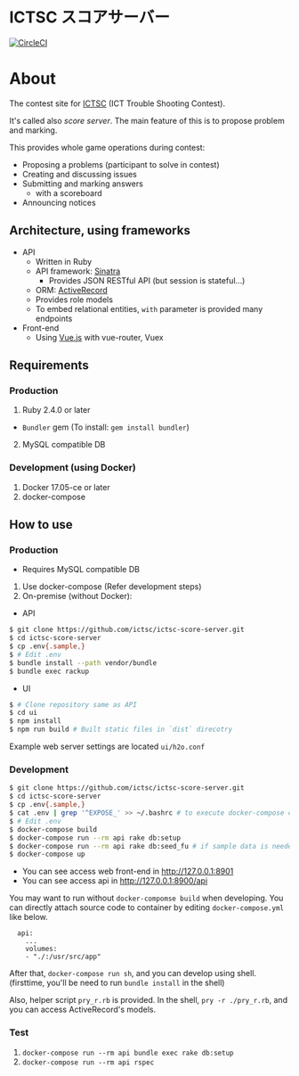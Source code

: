 ICTSC スコアサーバー
===

[![CircleCI](https://circleci.com/gh/ictsc/ictsc-score-server.svg?style=svg)](https://circleci.com/gh/ictsc/ictsc-score-server)

# About

The contest site for [ICTSC](http://icttoracon.net/) (ICT Trouble Shooting Contest).

It's called also *score server*.  The main feature of this is to propose problem and marking.

This provides whole game operations during contest:

- Proposing a problems (participant to solve in contest)
- Creating and discussing issues
- Submitting and marking answers
  - with a scoreboard
- Announcing notices

## Architecture, using frameworks

- API
  - Written in Ruby
  - API framework: [Sinatra](https://github.com/sinatra/sinatra)
    - Provides JSON RESTful API (but session is stateful...)
  - ORM: [ActiveRecord](https://github.com/rails/rails/tree/master/activerecord)
  - Provides role models
  - To embed relational entities, `with` parameter is provided many endpoints
- Front-end
  - Using [Vue.js](https://github.com/vuejs/vue) with vue-router, Vuex

## Requirements

### Production

1. Ruby 2.4.0 or later
  - `Bundler` gem (To install: `gem install bundler`)
2. MySQL compatible DB

### Development (using Docker)

1. Docker 17.05-ce or later
2. docker-compose

## How to use

### Production

- Requires MySQL compatible DB
1. Use docker-compose (Refer development steps)
2. On-premise (without Docker):

- API

```sh
$ git clone https://github.com/ictsc/ictsc-score-server.git
$ cd ictsc-score-server
$ cp .env{.sample,}
$ # Edit .env
$ bundle install --path vendor/bundle
$ bundle exec rackup
```

- UI

```sh
$ # Clone repository same as API
$ cd ui
$ npm install
$ npm run build # Built static files in `dist` direcotry
```

Example web server settings are located `ui/h2o.conf`

### Development

```sh
$ git clone https://github.com/ictsc/ictsc-score-server.git
$ cd ictsc-score-server
$ cp .env{.sample,}
$ cat .env | grep '^EXPOSE_' >> ~/.bashrc # to execute docker-compose command in not project root directory
$ # Edit .env
$ docker-compose build
$ docker-compose run --rm api rake db:setup
$ docker-compose run --rm api rake db:seed_fu # if sample data is needed
$ docker-compose up
```

- You can see access web front-end in http://127.0.0.1:8901
- You can see access api in http://127.0.0.1:8900/api

You may want to run without `docker-compomse build` when developing. 
You can directly attach source code to container by editing `docker-compose.yml` like below.

```
  api:
    ...
    volumes:
    - "./:/usr/src/app"
```

After that, `docker-compose run sh`, and you can develop using shell. (firsttime, you'll be need to run `bundle install` in the shell)

Also, helper script `pry_r.rb` is provided.
In the shell, `pry -r ./pry_r.rb`, and you can access ActiveRecord's models.

### Test

1. `docker-compose run --rm api bundle exec rake db:setup`
2. `docker-compose run --rm api rspec`
